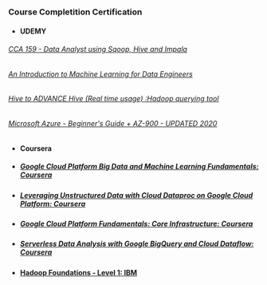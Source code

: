 
### Course Completition Certification 

- #### UDEMY
###### [CCA 159 - Data Analyst using Sqoop, Hive and Impala](https://www.udemy.com/course/cca-159-data-analyst-using-sqoop-hive-and-impala/)
###### [An Introduction to Machine Learning for Data Engineers](https://www.udemy.com/course/an-introduction-to-machine-learning-for-data-engineers/)
###### [Hive to ADVANCE Hive (Real time usage) :Hadoop querying tool](https://www.udemy.com/course/hadoop-querying-tool-hive-to-advance-hivereal-time-usage/)
###### [ Microsoft Azure - Beginner's Guide + AZ-900 - UPDATED 2020](https://www.udemy.com/course/microsoft-azure-beginners-guide/)
###### []()

- #### Coursera
- ##### [Google Cloud Platform Big Data and Machine Learning Fundamentals: Coursera](https://www.coursera.org/account/accomplishments/certificate/PCSJKUTPY3FC)
- ##### [Leveraging Unstructured Data with Cloud Dataproc on Google Cloud Platform: Coursera](https://www.coursera.org/account/accomplishments/certificate/88PPRSQDYDYX)
- ##### [Google Cloud Platform Fundamentals: Core Infrastructure: Coursera](https://www.coursera.org/account/accomplishments/certificate/W89HM8F42RLK)
- ##### [Serverless Data Analysis with Google BigQuery and Cloud Dataflow: Coursera](https://www.coursera.org/account/accomplishments/certificate/CC4VFGPLNP3Q)


- #### [Hadoop Foundations - Level 1: IBM](https://courses.cognitiveclass.ai/certificates/486ed8d6241743abb5a6edf82a1204b9)
